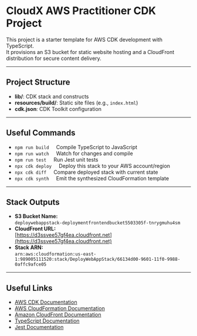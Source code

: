 # CloudX AWS Practitioner CDK Project

This project is a starter template for AWS CDK development with TypeScript.  
It provisions an S3 bucket for static website hosting and a CloudFront distribution for secure content delivery.

---

## Project Structure

- **lib/**: CDK stack and constructs
- **resources/build/**: Static site files (e.g., `index.html`)
- **cdk.json**: CDK Toolkit configuration

---

## Useful Commands

- `npm run build` &nbsp;&nbsp;&nbsp;&nbsp;Compile TypeScript to JavaScript
- `npm run watch` &nbsp;&nbsp;&nbsp;&nbsp;Watch for changes and compile
- `npm run test` &nbsp;&nbsp;&nbsp;&nbsp;Run Jest unit tests
- `npx cdk deploy` &nbsp;&nbsp;&nbsp;&nbsp;Deploy this stack to your AWS account/region
- `npx cdk diff` &nbsp;&nbsp;&nbsp;&nbsp;Compare deployed stack with current state
- `npx cdk synth` &nbsp;&nbsp;&nbsp;&nbsp;Emit the synthesized CloudFormation template

---

## Stack Outputs

- **S3 Bucket Name:**  
  `deploywebappstack-deploymentfrontendbucket5503305f-tnrygmuhu4sm`
- **CloudFront URL:**  
  [https://d3ssvee57gf4ea.cloudfront.net](https://d3ssvee57gf4ea.cloudfront.net)
- **Stack ARN:**  
  `arn:aws:cloudformation:us-east-1:989005111520:stack/DeployWebAppStack/66134d00-9601-11f0-9988-0affc9afce05`

---

## Useful Links

- [AWS CDK Documentation](https://docs.aws.amazon.com/cdk/latest/guide/home.html)
- [AWS CloudFormation Documentation](https://docs.aws.amazon.com/cloudformation/index.html)
- [Amazon CloudFront Documentation](https://docs.aws.amazon.com/cloudfront/index.html)
- [TypeScript Documentation](https://www.typescriptlang.org/docs/)
- [Jest Documentation](https://jestjs.io/docs/getting-started)
